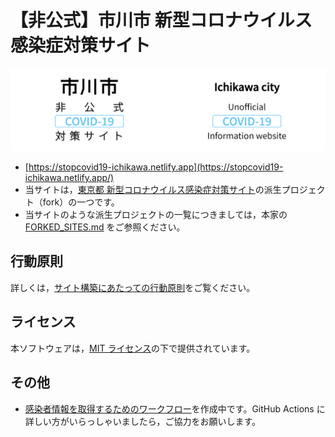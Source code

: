 # 【非公式】市川市 新型コロナウイルス感染症対策サイト

<!-- img タグ同士が同一行に存在しないと，横並びになってくれない -->
[<img src="./static/ogp.png" alt="【非公式】市川市 新型コロナウイルス感染症対策サイト" width="50%"><img src="./static/ogp/en/ogp-image.png" alt="[UNOFFICIAL] Ichikawa city COVID-19 information website" width="50%">](https://stopcovid19-ichikawa.netlify.app/)

- [https://stopcovid19-ichikawa.netlify.app](https://stopcovid19-ichikawa.netlify.app/)
- 当サイトは，[東京都 新型コロナウイルス感染症対策サイト](https://github.com/tokyo-metropolitan-gov/covid19)の派生プロジェクト（fork）の一つです。
- 当サイトのような派生プロジェクトの一覧につきましては，本家の [FORKED_SITES.md](https://github.com/tokyo-metropolitan-gov/covid19/blob/development/FORKED_SITES.md) をご参照ください。

## 行動原則

詳しくは，[サイト構築にあたっての行動原則](./CODE_OF_CONDUCT.md)をご覧ください。

## ライセンス

本ソフトウェアは，[MIT ライセンス](./LICENSE.txt)の下で提供されています。

## その他
- [感染者情報を取得するためのワークフロー](https://github.com/Meiryo7743/getData_covid19-ichikawa)を作成中です。GitHub Actions に詳しい方がいらっしゃいましたら，ご協力をお願いします。
